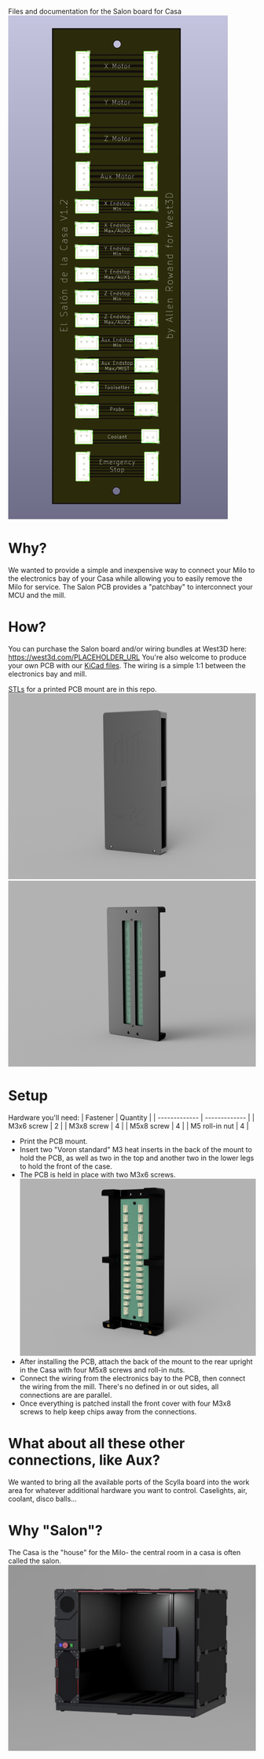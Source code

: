 Files and documentation for the Salon board for Casa
![image](images/PCB.png)
# Why?
We wanted to provide a simple and inexpensive way to connect your Milo to the electronics bay of your Casa while allowing you to easily remove the Milo for service. The Salon PCB provides a "patchbay" to interconnect your MCU and the mill.

# How?
You can purchase the Salon board and/or wiring bundles at West3D here: https://west3d.com/PLACEHOLDER_URL You're also welcome to produce your own PCB with our [KiCad files](kicad). The wiring is a simple 1:1 between the electronics bay and mill.

[STLs](stls) for a printed PCB mount are in this repo.
![image](images/Salon_case_front.png)![image](images/Salon_case_back.png)
# Setup
Hardware you'll need:
| Fastener  | Quantity |
| ------------- | ------------- |
| M3x6 screw  | 2  |
| M3x8 screw  | 4  |
| M5x8 screw  | 4  |
| M5 roll-in nut  | 4  |

- Print the PCB mount.
- Insert two "Voron standard" M3 heat inserts in the back of the mount to hold the PCB, as well as two in the top and another two in the lower legs to hold the front of the case.
- The PCB is held in place with two M3x6 screws.
![image](images/Salon_case_PCB.png)
- After installing the PCB, attach the back of the mount to the rear upright in the Casa with four M5x8 screws and roll-in nuts.
- Connect the wiring from the electronics bay to the PCB, then connect the wiring from the mill. There's no defined in or out sides, all connections are are parallel.
- Once everything is patched install the front cover with four M3x8 screws to help keep chips away from the connections.

# What about all these other connections, like Aux?
We wanted to bring all the available ports of the Scylla board into the work area for whatever additional hardware you want to control. Caselights, air, coolant, disco balls…

# Why "Salon"?
The Casa is the "house" for the Milo- the central room in a casa is often called the salon.
![image](images/Casa_Salon.png)
